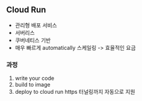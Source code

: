 ## Cloud Run
- 관리형 배포 서비스
- 서버리스
- 쿠버네티스 기반
- 매우 빠르게 automatically 스케일링 -> 효율적인 요금
### 과정
1. write your code
2. build to image
3. deploy to cloud run
   https 터널링까지 자동으로 지원